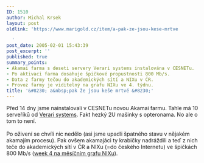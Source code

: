 ```yaml
---
ID: 1510
author: Michal Krsek
layout: post
oldlink: 'https://www.marigold.cz/item/a-pak-ze-jsou-kese-mrtve

  '
post_date: 2005-02-01 15:43:39
post_excerpt: ''
published: true
summary_points:
- Akamai farma s deseti servery Verari systems instalována v CESNETu.
- Po aktivaci farma dosahuje špičkové propustnosti 800 Mb/s.
- Data z farmy tečou do akademických sítí a NIXu v ČR.
- Provoz farmy je viditelný na grafu NIXu ve 4. týdnu.
title: '&#8230; a&nbsp;pak že jsou keše mrtvé &#8230;'
---
```


<p>Před 14 dny jsme nainstalovali v CESNETu novou Akamai farmu. Tahle má 10 serveříků od <a href="http://www.verari.com/"  target=_blank>Verari systems</a>. Fakt hezký 2U&nbsp;mašinky s opteronama. No ale o tom to není.&nbsp;<br /><br />Po oživení se chvíli nic nedělo (asi jsme upadli&nbsp;špatného stavu v nějakém akamajím&nbsp;procesu). Pak ovšem akamajáci ty krabičky nadráždili a teď z nich teče do akademických sítí v ČR a NIXu (=do českého Internetu) ve špičkách 800 Mb/s (<a href="http://www.nix.cz/graf4/nix-agr-12.html" target=_blank>week 4 na měsíčním grafu NIXu</a>).</p>